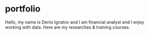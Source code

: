 # portfolio
Hello, my name is Denis Ignatov and I am financial analyst and I enjoy working with data. Here are my researches &amp; training courses. 
